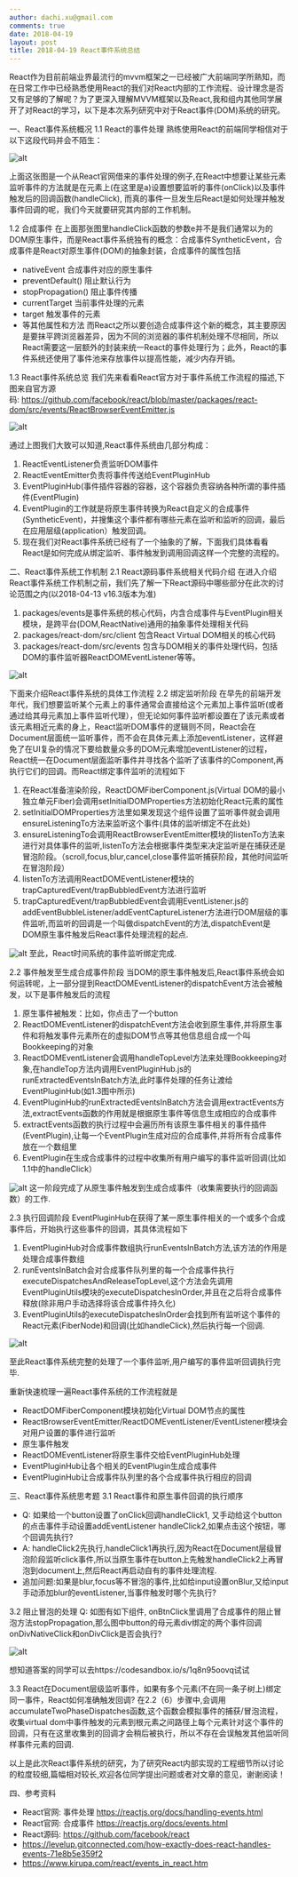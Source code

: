 ```yaml
---
author: dachi.xu@gmail.com
comments: true
date: 2018-04-19
layout: post
title: 2018-04-19 React事件系统总结
---
```


React作为目前前端业界最流行的mvvm框架之一已经被广大前端同学所熟知，而在日常工作中已经熟悉使用React的我们对React内部的工作流程、设计理念是否又有足够的了解呢？为了更深入理解MVVM框架以及React,我和组内其他同学展开了对React的学习，以下是本次系列研究中对于React事件(DOM)系统的研究。

一、React事件系统概况
1.1 React的事件处理
熟练使用React的前端同学相信对于以下这段代码并会不陌生：

![alt](https://github.com/DachiCoding/study-notes/blob/master/images/react-event-study/img01.png?raw=true)

上面这张图是一个从React官网借来的事件处理的例子,在React中想要让某些元素监听事件的方法就是在元素上(在这里是a)设置想要监听的事件(onClick)以及事件触发后的回调函数(handleClick), 而真的事件一旦发生后React是如何处理并触发事件回调的呢，我们今天就要研究其内部的工作机制。

1.2 合成事件
在上面那张图里handleClick函数的参数e并不是我们通常以为的DOM原生事件，而是React事件系统独有的概念：合成事件SyntheticEvent，合成事件是React对原生事件(DOM)的抽象封装，合成事件的属性包括
+ nativeEvent 合成事件对应的原生事件
+ preventDefault() 阻止默认行为
+ stopPropagation() 阻止事件传播
+ currentTarget 当前事件处理的元素
+ target 触发事件的元素
+ 等其他属性和方法
而React之所以要创造合成事件这个新的概念，其主要原因是要抹平跨浏览器差异，因为不同的浏览器的事件机制处理不尽相同，所以React需要这一层额外的封装来统一React的事件处理行为；此外，React的事件系统还使用了事件池来存放事件以提高性能，减少内存开销。

1.3 React事件系统总览
我们先来看看React官方对于事件系统工作流程的描述,下图来自官方源码: https://github.com/facebook/react/blob/master/packages/react-dom/src/events/ReactBrowserEventEmitter.js

![alt](https://github.com/DachiCoding/study-notes/blob/master/images/react-event-study/img02.png?raw=true)

通过上图我们大致可以知道,React事件系统由几部分构成：
1. ReactEventListener负责监听DOM事件
2. ReactEventEmitter负责将事件传送给EventPluginHub
3. EventPluginHub(事件插件容器的容器，这个容器负责容纳各种所谓的事件插件(EventPlugin)
4. EventPlugin的工作就是将原生事件转换为React自定义的合成事件(SyntheticEvent)，并搜集这个事件都有哪些元素在监听和监听的回调，最后在应用层级(application）触发回调。
5. 现在我们对React事件系统已经有了一个抽象的了解，下面我们具体看看React是如何完成从绑定监听、事件触发到调用回调这样一个完整的流程的。

二、React事件系统工作机制
2.1 React源码事件系统相关代码介绍
在进入介绍React事件系统工作机制之前，我们先了解一下React源码中哪些部分在此次的讨论范围之内(以2018-04-13 v16.3版本为准)
1. packages/events是事件系统的核心代码，内含合成事件与EventPlugin相关模块，是跨平台(DOM,ReactNative)通用的抽象事件处理相关代码
2. packages/react-dom/src/client 包含React Virtual DOM相关的核心代码
3. packages/react-dom/src/events 包含与DOM相关的事件处理代码，包括DOM的事件监听器ReactDOMEventListener等等。 

![alt](https://github.com/DachiCoding/study-notes/blob/master/images/react-event-study/img03.png?raw=true)

下面来介绍React事件系统的具体工作流程
2.2 绑定监听阶段
在早先的前端开发年代，我们想要监听某个元素上的事件通常会直接给这个元素加上事件监听(或者通过给其母元素加上事件监听代理），但无论如何事件监听都设置在了该元素或者该元素相近元素的身上，React监听DOM事件的逻辑则不同，React会在Document层面统一监听事件，而不会在具体元素上添加eventListener，这样避免了在UI复杂的情况下要给数量众多的DOM元素增加eventListener的过程，React统一在Document层面监听事件并寻找各个监听了该事件的Component,再执行它们的回调。而React绑定事件监听的流程如下
1. 在React准备渲染阶段，ReactDOMFiberComponent.js(Virtual DOM的最小独立单元Fiber)会调用setInitialDOMProperties方法初始化React元素的属性
2. setInitialDOMProperties方法里如果发现这个组件设置了监听事件就会调用ensureListeningTo方法来监听这个事件(具体的监听绑定不在此处)
3. ensureListeningTo会调用ReactBrowserEventEmitter模块的listenTo方法来进行对具体事件的监听,listenTo方法会根据事件类型来决定监听是在捕获还是冒泡阶段。（scroll,focus,blur,cancel,close事件监听捕获阶段，其他时间监听在冒泡阶段）
4. listenTo方法调用ReactDOMEventListener模块的trapCapturedEvent/trapBubbledEvent方法进行监听
5. trapCapturedEvent/trapBubbledEvent会调用EventListener.js的addEventBubbleListener/addEventCaptureListener方法进行DOM层级的事件监听,而监听的回调是一个叫做dispatchEvent的方法,dispatchEvent是DOM原生事件触发后React事件处理流程的起点.

![alt](https://github.com/DachiCoding/study-notes/blob/master/images/react-event-study/img04.png?raw=true)
至此，React时间系统的事件监听绑定完成.

2.2 事件触发至生成合成事件阶段
当DOM的原生事件触发后,React事件系统会如何运转呢，上一部分提到ReactDOMEventListener的dispatchEvent方法会被触发，以下是事件触发后的流程
1. 原生事件被触发：比如，你点击了一个button
2. ReactDOMEventListener的dispatchEvent方法会收到原生事件,并将原生事件和将触发事件元素所在的虚拟DOM节点等其他信息组合成一个叫Bookkeeping的对象
3. ReactDOMEventListener会调用handleTopLevel方法来处理Bookkeeping对象,在handleTop方法内调用EventPluginHub.js的runExtractedEventsInBatch方法,此时事件处理的任务让渡给EventPluginHub(如1.3图中所示)
4. EventPluginHub的runExtractedEventsInBatch方法会调用extractEvents方法,extractEvents函数的作用就是根据原生事件等信息生成相应的合成事件
5. extractEvents函数的执行过程中会遍历所有该原生事件相关的事件插件(EventPlugin),让每一个EventPlugin生成对应的合成事件,并将所有合成事件放在一个数组里
6. EventPlugin在生成合成事件的过程中收集所有用户编写的事件监听回调(比如1.1中的handleClick）

![alt](https://github.com/DachiCoding/study-notes/blob/master/images/react-event-study/img05.png?raw=true)
这一阶段完成了从原生事件触发到生成合成事件（收集需要执行的回调函数）的工作.

2.3 执行回调阶段
EventPluginHub在获得了某一原生事件相关的一个或多个合成事件后，开始执行这些事件的回调，其具体流程如下
1. EventPluginHub对合成事件数组执行runEventsInBatch方法,该方法的作用是处理合成事件数组
2. runEventsInBatch会对合成事件队列里的每一个合成事件执行executeDispatchesAndReleaseTopLevel,这个方法会先调用EventPluginUtils模块的executeDispatchesInOrder,并且在之后将合成事件释放(除非用户手动选择将该合成事件持久化)
3. EventPluginUtils的executeDispatchesInOrder会找到所有监听这个事件的React元素(FiberNode)和回调(比如handleClick),然后执行每一个回调.

![alt](https://github.com/DachiCoding/study-notes/blob/master/images/react-event-study/img06.png?raw=true)

至此React事件系统完整的处理了一个事件监听,用户编写的事件监听回调执行完毕.

重新快速梳理一遍React事件系统的工作流程就是
+ ReactDOMFiberComponent模块初始化Virtual DOM节点的属性
+ ReactBrowserEventEmitter/ReactDOMEventListener/EventListener模块会对用户设置的事件进行监听
+ 原生事件触发
+ ReactDOMEventListener将原生事件交给EventPluginHub处理
+ EventPluginHub让各个相关的EventPlugin生成合成事件
+ EventPluginHub让合成事件队列里的各个合成事件执行相应的回调

三、React事件系统思考题
3.1 React事件和原生事件回调的执行顺序
+ Q: 如果给一个button设置了onClick回调handleClick1, 又手动给这个button的点击事件手动设置addEventListener handleClick2,如果点击这个按钮，哪个回调先执行?
+ A: handleClick2先执行,handleClick1再执行,因为React在Document层级冒泡阶段监听click事件,所以当原生事件在button上先触发handleClick2上再冒泡到document上,然后React再启动自有的事件处理流程.
+ 追加问题:如果是blur,focus等不冒泡的事件,比如给input设置onBlur,又给input手动添加blur的eventListener,当事件触发时哪个先执行?

3.2 阻止冒泡的处理
Q: 如图有如下组件, onBtnClick里调用了合成事件的阻止冒泡方法stopPropagation,那么图中button的母元素div绑定的两个事件回调onDivNativeClick和onDivClick是否会执行?

![alt](https://github.com/DachiCoding/study-notes/blob/master/images/react-event-study/img07.png?raw=true)

想知道答案的同学可以去https://codesandbox.io/s/1q8n95oovq试试

3.3 React在Document层级监听事件，如果有多个元素(不在同一条子树上)绑定同一事件，React如何准确触发回调?
在2.2（6）步骤中,会调用accumulateTwoPhaseDispatches函数,这个函数会模拟事件的捕获/冒泡流程，收集virtual dom中事件触发的元素到根元素之间路径上每个元素针对这个事件的回调，只有在这里收集到的回调才会稍后被执行，所以不存在会误触发其他监听同样事件元素的回调.

以上是此次React事件系统的研究，为了研究React内部实现的工程细节所以讨论的粒度较细,篇幅相对较长,欢迎各位同学提出问题或者对文章的意见，谢谢阅读！

四、参考资料
+ React官网: 事件处理 https://reactjs.org/docs/handling-events.html
+ React官网: 合成事件 https://reactjs.org/docs/events.html
+ React源码: https://github.com/facebook/react
+ https://levelup.gitconnected.com/how-exactly-does-react-handles-events-71e8b5e359f2
+ https://www.kirupa.com/react/events_in_react.htm
